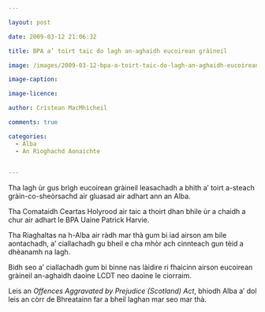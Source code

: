 ```yaml
---

layout: post

date: 2009-03-12 21:06:32

title: BPA a’ toirt taic do lagh an-aghaidh eucoirean gràineil

image: /images/2009-03-12-bpa-a-toirt-taic-do-lagh-an-aghaidh-eucoirean-graineil.webp

image-caption:

image-licence:

author: Crìstean MacMhìcheil

comments: true

categories:
  - Alba
  - An Rìoghachd Aonaichte
  

---
```


Tha lagh ùr gus brìgh eucoirean gràineil leasachadh a bhith a&#8217; toirt a-steach gràin-co-sheòrsachd air gluasad air adhart ann an Alba.

<!--more-->

Tha Comataidh Ceartas Holyrood air taic a thoirt dhan bhile ùr a chaidh a chur air adhart le BPA Uaine Patrick Harvie.

Tha Riaghaltas na h-Alba air ràdh mar thà gum bi iad airson am bile aontachadh, a&#8217; ciallachadh gu bheil e cha mhòr ach cinnteach gun tèid a dhèanamh na lagh.

Bidh seo a&#8217; ciallachadh gum bi binne nas làidire ri fhaicinn airson eucoirean gràineil an-aghaidh daoine LCDT neo daoine le ciorraim.

Leis an _Offences Aggravated by Prejudice (Scotland) Act_, bhiodh Alba a&#8217; dol leis an còrr de Bhreatainn far a bheil laghan mar seo mar thà.
